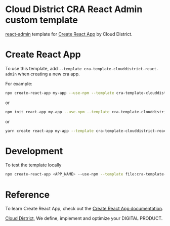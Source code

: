 # Cloud District CRA React Admin custom template
[react-admin](https://marmelab.com/react-admin/) template for [Create React App](https://github.com/facebook/create-react-app) by Cloud District.


# Create React App

To use this template, add `--template cra-template-clouddistrict-react-admin` when creating a new cra app.

For example:

```bash
npx create-react-app my-app --use-npm --template cra-template-clouddistrict-react-admin
```

or
```bash
npm init react-app my-app --use-npm --template cra-template-clouddistrict-react-admin
```

or
```bash
yarn create react-app my-app --template cra-template-clouddistrict-react-admin
```

# Development
To test the template locally
```bash
npx create-react-app <APP_NAME> --use-npm --template file:cra-template-clouddistrict-react-admin
```

# Reference
To learn Create React App, check out the [Create React App documentation](https://create-react-app.dev/docs/getting-started).


[Cloud District](https://clouddistrict.com/), We define, implement and optimize
your DIGITAL PRODUCT.


